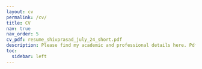 ```yaml
---
layout: cv
permalink: /cv/
title: CV
nav: true
nav_order: 5
cv_pdf: resume_shivprasad_july_24_short.pdf
description: Please find my academic and professional details here. Pdf is attached to the top right.
toc:
  sidebar: left
---
```

